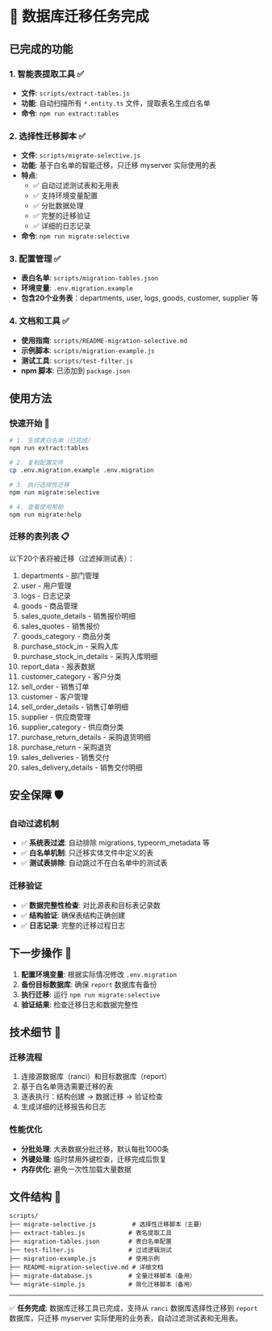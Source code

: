 # 🎉 数据库迁移任务完成

## 已完成的功能

### 1. 智能表提取工具 ✅
- **文件**: `scripts/extract-tables.js`
- **功能**: 自动扫描所有 `*.entity.ts` 文件，提取表名生成白名单
- **命令**: `npm run extract:tables`

### 2. 选择性迁移脚本 ✅
- **文件**: `scripts/migrate-selective.js`
- **功能**: 基于白名单的智能迁移，只迁移 myserver 实际使用的表
- **特点**:
  - ✅ 自动过滤测试表和无用表
  - ✅ 支持环境变量配置
  - ✅ 分批数据处理
  - ✅ 完整的迁移验证
  - ✅ 详细的日志记录
- **命令**: `npm run migrate:selective`

### 3. 配置管理 ✅
- **表白名单**: `scripts/migration-tables.json`
- **环境变量**: `.env.migration.example`
- **包含20个业务表**：departments, user, logs, goods, customer, supplier 等

### 4. 文档和工具 ✅
- **使用指南**: `scripts/README-migration-selective.md`
- **示例脚本**: `scripts/migration-example.js`
- **测试工具**: `scripts/test-filter.js`
- **npm 脚本**: 已添加到 `package.json`

## 使用方法

### 快速开始 🚀
```bash
# 1. 生成表白名单（已完成）
npm run extract:tables

# 2. 复制配置文件
cp .env.migration.example .env.migration

# 3. 执行选择性迁移
npm run migrate:selective

# 4. 查看使用帮助
npm run migrate:help
```

### 迁移的表列表 📋
以下20个表将被迁移（过滤掉测试表）：
1. departments - 部门管理
2. user - 用户管理  
3. logs - 日志记录
4. goods - 商品管理
5. sales_quote_details - 销售报价明细
6. sales_quotes - 销售报价
7. goods_category - 商品分类
8. purchase_stock_in - 采购入库
9. purchase_stock_in_details - 采购入库明细
10. report_data - 报表数据
11. customer_category - 客户分类
12. sell_order - 销售订单
13. customer - 客户管理
14. sell_order_details - 销售订单明细
15. supplier - 供应商管理
16. supplier_category - 供应商分类
17. purchase_return_details - 采购退货明细
18. purchase_return - 采购退货
19. sales_deliveries - 销售交付
20. sales_delivery_details - 销售交付明细

## 安全保障 🛡️

### 自动过滤机制
- ✅ **系统表过滤**: 自动排除 migrations, typeorm_metadata 等
- ✅ **白名单机制**: 只迁移实体文件中定义的表
- ✅ **测试表排除**: 自动跳过不在白名单中的测试表

### 迁移验证
- ✅ **数据完整性检查**: 对比源表和目标表记录数
- ✅ **结构验证**: 确保表结构正确创建
- ✅ **日志记录**: 完整的迁移过程日志

## 下一步操作 📝

1. **配置环境变量**: 根据实际情况修改 `.env.migration`
2. **备份目标数据库**: 确保 `report` 数据库有备份
3. **执行迁移**: 运行 `npm run migrate:selective`
4. **验证结果**: 检查迁移日志和数据完整性

## 技术细节 🔧

### 迁移流程
1. 连接源数据库（ranci）和目标数据库（report）
2. 基于白名单筛选需要迁移的表
3. 逐表执行：结构创建 → 数据迁移 → 验证检查
4. 生成详细的迁移报告和日志

### 性能优化
- **分批处理**: 大表数据分批迁移，默认每批1000条
- **外键处理**: 临时禁用外键检查，迁移完成后恢复
- **内存优化**: 避免一次性加载大量数据

## 文件结构 📁
```
scripts/
├── migrate-selective.js          # 选择性迁移脚本（主要）
├── extract-tables.js            # 表名提取工具
├── migration-tables.json        # 表白名单配置
├── test-filter.js               # 过滤逻辑测试
├── migration-example.js         # 使用示例
├── README-migration-selective.md # 详细文档
├── migrate-database.js          # 全量迁移脚本（备用）
└── migrate-simple.js            # 简化迁移脚本（备用）
```

---

✅ **任务完成**: 数据库迁移工具已完成，支持从 `ranci` 数据库选择性迁移到 `report` 数据库，只迁移 myserver 实际使用的业务表，自动过滤测试表和无用表。
